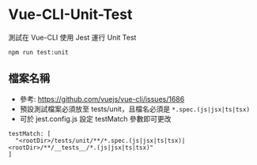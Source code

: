 # Vue-CLI-Unit-Test
測試在 Vue-CLI 使用 Jest 運行 Unit Test

```
npm run test:unit
```

## 檔案名稱
* 參考: https://github.com/vuejs/vue-cli/issues/1686
* 預設測試檔案必須放至 tests/unit，且檔名必須是 ```*.spec.(js|jsx|ts|tsx)```  
* 可於 jest.config.js 設定 testMatch 參數即可更改

```
testMatch: [
  "<rootDir>/tests/unit/**/*.spec.(js|jsx|ts|tsx)|<rootDir>/**/__tests__/*.(js|jsx|ts|tsx)"
]
``` 